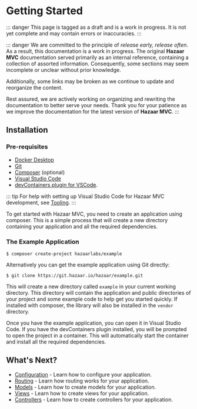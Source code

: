 # Getting Started

::: danger
This page is tagged as a draft and is a work in progress.  It is not yet complete and may contain errors or inaccuracies.
:::

::: danger
We are committed to the principle of _release early, release often_. As a result, this documentation is a work in progress. The original **Hazaar MVC** documentation served primarily as an internal reference, containing a collection of assorted information. Consequently, some sections may seem incomplete or unclear without prior knowledge.

Additionally, some links may be broken as we continue to update and reorganize the content. 

Rest assured, we are actively working on organizing and rewriting the documentation to better serve your needs. Thank you for your patience as we improve the documentation for the latest version of **Hazaar MVC**.
:::

## Installation

### Pre-requisites

* [Docker Desktop](https://www.docker.com/products/docker-desktop/)
* [Git](https://git-scm.com/)
* [Composer](https://getcomposer.org/) (optional)
* [Visual Studio Code](https://code.visualstudio.com/)
* [devContainers plugin for VSCode](https://code.visualstudio.com/docs/devcontainers/containers).  

::: tip
For help with setting up Visual Studio Code for Hazaar MVC development, see [Tooling](/guide/tooling).
:::

To get started with Hazaar MVC, you need to create an application using composer.  This is a simple process that will create a new directory containing your application and all the required dependencies.

### The Example Application

```shell
$ composer create-project hazaarlabs/example
```

Alternatively you can get the example application using Git directly:

```shell
$ git clone https://git.hazaar.io/hazaar/example.git
``` 

This will create a new directory called `example` in your current working directory.  This directory will contain the application and public directories of your project and some example code to help get you started quickly.  If installed with composer, the library will also be installed in the `vendor` directory.

Once you have the example application, you can open it in Visual Studio Code.  If you have the devContainers plugin installed, you will be prompted to open the project in a container.  This will automatically start the container and install all the required dependencies.

## What's Next?

* [Configuration](/guide/basics/configuration) - Learn how to configure your application.
* [Routing](/guide/basics/routing) - Learn how routing works for your application.
* [Models](/guide/basics/models) - Learn how to create models for your application.
* [Views](/guide/basics/views) - Learn how to create views for your application.
* [Controllers](/guide/basics/controllers) - Learn how to create controllers for your application.